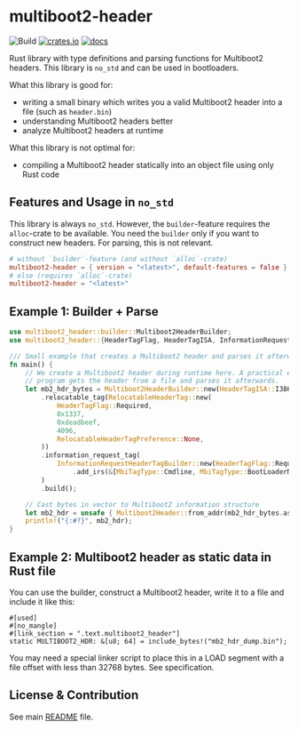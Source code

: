 # multiboot2-header
![Build](https://github.com/rust-osdev/multiboot2/actions/workflows/rust.yml/badge.svg)
[![crates.io](https://img.shields.io/crates/v/multiboot2-header.svg)](https://crates.io/crates/multiboot2-header)
[![docs](https://docs.rs/multiboot2-header/badge.svg)](https://docs.rs/multiboot2-header/)

Rust library with type definitions and parsing functions for Multiboot2 headers.
This library is `no_std` and can be used in bootloaders.

What this library is good for:
- writing a small binary which writes you a valid Multiboot2 header
  into a file (such as `header.bin`)
- understanding Multiboot2 headers better
- analyze Multiboot2 headers at runtime

What this library is not optimal for:
- compiling a Multiboot2 header statically into an object file using only Rust code

## Features and Usage in `no_std`
This library is always `no_std`. However, the `builder`-feature requires the `alloc`-crate
to be available. You need the `builder` only if you want to construct new headers. For parsing,
this is not relevant.

```toml
# without `builder`-feature (and without `alloc`-crate)
multiboot2-header = { version = "<latest>", default-features = false }
# else (requires `alloc`-crate)
multiboot2-header = "<latest>"
```

## Example 1: Builder + Parse
```rust
use multiboot2_header::builder::Multiboot2HeaderBuilder;
use multiboot2_header::{HeaderTagFlag, HeaderTagISA, InformationRequestHeaderTagBuilder, MbiTagType, RelocatableHeaderTag, RelocatableHeaderTagPreference, Multiboot2Header};

/// Small example that creates a Multiboot2 header and parses it afterwards.
fn main() {
    // We create a Multiboot2 header during runtime here. A practical example is that your
    // program gets the header from a file and parses it afterwards.
    let mb2_hdr_bytes = Multiboot2HeaderBuilder::new(HeaderTagISA::I386)
        .relocatable_tag(RelocatableHeaderTag::new(
            HeaderTagFlag::Required,
            0x1337,
            0xdeadbeef,
            4096,
            RelocatableHeaderTagPreference::None,
        ))
        .information_request_tag(
            InformationRequestHeaderTagBuilder::new(HeaderTagFlag::Required)
                .add_irs(&[MbiTagType::Cmdline, MbiTagType::BootLoaderName]),
        )
        .build();

    // Cast bytes in vector to Multiboot2 information structure
    let mb2_hdr = unsafe { Multiboot2Header::from_addr(mb2_hdr_bytes.as_ptr() as usize) };
    println!("{:#?}", mb2_hdr);
}
```

## Example 2: Multiboot2 header as static data in Rust file
You can use the builder, construct a Multiboot2 header, write it to a file and include it like this:
```
#[used]
#[no_mangle]
#[link_section = ".text.multiboot2_header"]
static MULTIBOOT2_HDR: &[u8; 64] = include_bytes!("mb2_hdr_dump.bin");
```
You may need a special linker script to place this in a LOAD segment with a file offset with less than 32768 bytes.
See specification.

## License & Contribution

See main [README](https://github.com/rust-osdev/multiboot2/blob/main/README.md) file.
